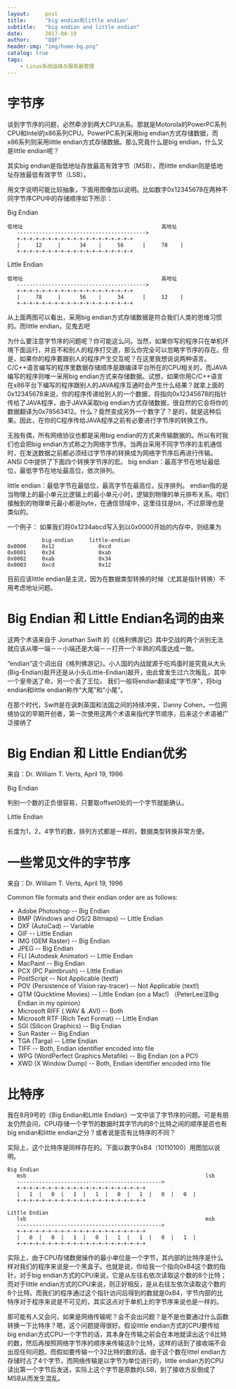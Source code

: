 ```yaml
---
layout:     post
title:      "big endian和little endian"
subtitle:   "big endian and little endian"
date:       2017-08-19
author:     "QQF"
header-img: "img/home-bg.png"
catalog: true
tags:
    - Linux系统运维与服务器管理
---
```


# 字节序

谈到字节序的问题，必然牵涉到两大CPU派系。那就是Motorola的PowerPC系列CPU和Intel的x86系列CPU。PowerPC系列采用big endian方式存储数据，而x86系列则采用little endian方式存储数据。那么究竟什么是big endian，什么又是little endian呢？

其实big endian是指低地址存放最高有效字节（MSB），而little endian则是低地址存放最低有效字节（LSB）。

用文字说明可能比较抽象，下面用图像加以说明。比如数字0x12345678在两种不同字节序CPU中的存储顺序如下所示：

Big Endian

```
低地址                                            高地址
   ----------------------------------------->
   +-+-+-+-+-+-+-+-+-+-+-+-+-+-+-+-+-+-+
   |     12     |      34    |     56      |     78    |
   +-+-+-+-+-+-+-+-+-+-+-+-+-+-+-+-+-+-+
```

Little Endian

```
低地址                                            高地址
   ----------------------------------------->
   +-+-+-+-+-+-+-+-+-+-+-+-+-+-+-+-+-+-+
   |     78     |      56    |     34      |     12    |
   +-+-+-+-+-+-+-+-+-+-+-+-+-+-+-+-+-+-+
```

从上面两图可以看出，采用big endian方式存储数据是符合我们人类的思维习惯的。而little endian，见鬼去吧 

为什么要注意字节序的问题呢？你可能这么问。当然，如果你写的程序只在单机环境下面运行，并且不和别人的程序打交道，那么你完全可以忽略字节序的存在。但是，如果你的程序要跟别人的程序产生交互呢？在这里我想说说两种语言。C/C++语言编写的程序里数据存储顺序是跟编译平台所在的CPU相关的，而JAVA编写的程序则唯一采用big endian方式来存储数据。试想，如果你用C/C++语言在x86平台下编写的程序跟别人的JAVA程序互通时会产生什么结果？就拿上面的0x12345678来说，你的程序传递给别人的一个数据，将指向0x12345678的指针传给了JAVA程序，由于JAVA采取big endian方式存储数据，很自然的它会将你的数据翻译为0x78563412。什么？竟然变成另外一个数字了？是的，就是这种后果。因此，在你的C程序传给JAVA程序之前有必要进行字节序的转换工作。

无独有偶，所有网络协议也都是采用big endian的方式来传输数据的。所以有时我们也会把big endian方式称之为网络字节序。当两台采用不同字节序的主机通信时，在发送数据之前都必须经过字节序的转换成为网络字节序后再进行传输。ANSI C中提供了下面四个转换字节序的宏。
big endian：最高字节在地址最低位，最低字节在地址最高位，依次排列。 

little endian：最低字节在最低位，最高字节在最高位，反序排列。
endian指的是当物理上的最小单元比逻辑上的最小单元小时，逻辑到物理的单元排布关系。咱们接触到的物理单元最小都是byte，在通信领域中，这里往往是bit，不过原理也是类似的。

一个例子：
如果我们将0x1234abcd写入到以0x0000开始的内存中，则结果为

```
           big-endian     little-endian
0x0000     0x12              0xcd
0x0001     0x34              0xab
0x0002     0xab              0x34
0x0003     0xcd              0x12
```

目前应该little endian是主流，因为在数据类型转换的时候（尤其是指针转换）不用考虑地址问题。

# Big Endian 和 Little Endian名词的由来

这两个术语来自于 Jonathan Swift 的《《格利佛游记》其中交战的两个派别无法就应该从哪一端－－小端还是大端－－打开一个半熟的鸡蛋达成一致。

“endian”这个词出自《格列佛游记》。小人国的内战就源于吃鸡蛋时是究竟从大头(Big-Endian)敲开还是从小头(Little-Endian)敲开，由此曾发生过六次叛乱，其中一个皇帝送了命，另一个丢了王位。
我们一般将endian翻译成“字节序”，将big endian和little endian称作“大尾”和“小尾”。

在那个时代，Swift是在讽刺英国和法国之间的持续冲突，Danny Cohen，一位网络协议的早期开创者，第一次使用这两个术语来指代字节顺序，后来这个术语被广泛接纳了
 
# Big Endian 和 Little Endian优劣

来自：Dr. William T. Verts, April 19, 1996

Big Endian

判别一个数的正负很容易，只要取offset0处的一个字节就能确认。

Little Endian

长度为1，2，4字节的数，排列方式都是一样的，数据类型转换非常方便。

# 一些常见文件的字节序

来自：Dr. William T. Verts, April 19, 1996

Common file formats and their endian order are as follows:

* Adobe Photoshop -- Big Endian
* BMP (Windows and OS/2 Bitmaps) -- Little Endian
* DXF (AutoCad) -- Variable
* GIF -- Little Endian
* IMG (GEM Raster) -- Big Endian
* JPEG -- Big Endian
* FLI (Autodesk Animator) -- Little Endian
* MacPaint -- Big Endian
* PCX (PC Paintbrush) -- Little Endian
* PostScript -- Not Applicable (text!)
* POV (Persistence of Vision ray-tracer) -- Not Applicable (text!)
* QTM (Quicktime Movies) -- Little Endian (on a Mac!) （PeterLee注Big Endian in my opinion）
* Microsoft RIFF (.WAV & .AVI) -- Both
* Microsoft RTF (Rich Text Format) -- Little Endian
* SGI (Silicon Graphics) -- Big Endian
* Sun Raster -- Big Endian
* TGA (Targa) -- Little Endian
* TIFF -- Both, Endian identifier encoded into file
* WPG (WordPerfect Graphics Metafile) -- Big Endian (on a PC!)
* XWD (X Window Dump) -- Both, Endian identifier encoded into file

# 比特序

我在8月9号的《Big Endian和Little Endian》一文中谈了字节序的问题。可是有朋友仍然会问，CPU存储一个字节的数据时其字节内的8个比特之间的顺序是否也有big endian和little endian之分？或者说是否有比特序的不同？ 

实际上，这个比特序是同样存在的。下面以数字0xB4（10110100）用图加以说明。 

```
Big Endian
   msb                                                         lsb
   ---------------------------------------------->
   +-+-+-+-+-+-+-+-+-+-+-+-+-+-+-+-+-+-+-+-+
   |   1  |   0  |   1  |   1  |   0  |   1  |   0  |   0  |
   +-+-+-+-+-+-+-+-+-+-+-+-+-+-+-+-+-+-+-+-+
```

```
Little Endian
   lsb                                                         msb
   ---------------------------------------------->
   +-+-+-+-+-+-+-+-+-+-+-+-+-+-+-+-+-+-+-+-+
   |   0  |   0  |   1  |   0  |   1  |   1  |   0  |   1  |
   +-+-+-+-+-+-+-+-+-+-+-+-+-+-+-+-+-+-+-+-+
```

实际上，由于CPU存储数据操作的最小单位是一个字节，其内部的比特序是什么样对我们的程序来说是一个黑盒子。也就是说，你给我一个指向0xB4这个数的指针，对于big endian方式的CPU来说，它是从左往右依次读取这个数的8个比特；而对于little endian方式的CPU来说，则正好相反，是从右往左依次读取这个数的8个比特。而我们的程序通过这个指针访问后得到的数就是0xB4，字节内部的比特序对于程序来说是不可见的，其实这点对于单机上的字节序来说也是一样的。 

那可能有人又会问，如果是网络传输呢？会不会出问题？是不是也要通过什么函数转换一下比特序？嗯，这个问题提得很好。假设little endian方式的CPU要传给big endian方式CPU一个字节的话，其本身在传输之前会在本地就读出这个8比特的数，然后再按照网络字节序的顺序来传输这8个比特，这样的话到了接收端不会出现任何问题。而假如要传输一个32比特的数的话，由于这个数在littel endian方存储时占了4个字节，而网络传输是以字节为单位进行的，little endian方的CPU读出第一个字节后发送，实际上这个字节是原数的LSB，到了接收方反倒成了MSB从而发生混乱。